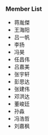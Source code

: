 ### Member List

* 蒋胤傑
* 王海阳
* 吕一帆
* 李扬
* 冯昊 
* 任昌伟
* 吕嘉美
* 张宇轩 
* 彭思达
* 张建伟
* 邓洪达
* 董峻廷
* 孙淼
* 冯浩哲
* 刘嘉枫